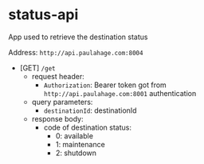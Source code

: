 status-api
=======

App used to retrieve the destination status

Address: `http://api.paulahage.com:8004`


- [GET] `/get`
    - request header:
        - `Authorization`: Bearer token got from `http://api.paulahage.com:8001` authentication
    - query parameters:
        - `destinationId`: destinationId
    - response body:
        - code of destination status:
            - 0: available
            - 1: maintenance
            - 2: shutdown